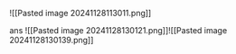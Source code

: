 ![[Pasted image 20241128113011.png]]

ans
![[Pasted image 20241128130121.png]]![[Pasted image 20241128130139.png]]